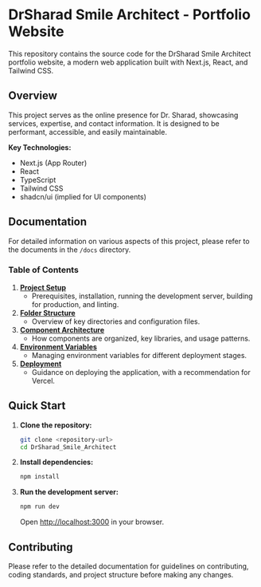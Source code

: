 # DrSharad Smile Architect - Portfolio Website

This repository contains the source code for the DrSharad Smile Architect portfolio website, a modern web application built with Next.js, React, and Tailwind CSS.

## Overview

This project serves as the online presence for Dr. Sharad, showcasing services, expertise, and contact information. It is designed to be performant, accessible, and easily maintainable.

**Key Technologies:**
*   Next.js (App Router)
*   React
*   TypeScript
*   Tailwind CSS
*   shadcn/ui (implied for UI components)

## Documentation

For detailed information on various aspects of this project, please refer to the documents in the `/docs` directory.

### Table of Contents

1.  **[Project Setup](./docs/01-setup.md)**
    *   Prerequisites, installation, running the development server, building for production, and linting.
2.  **[Folder Structure](./docs/02-folder-structure.md)**
    *   Overview of key directories and configuration files.
3.  **[Component Architecture](./docs/03-component-architecture.md)**
    *   How components are organized, key libraries, and usage patterns.
4.  **[Environment Variables](./docs/04-environment-variables.md)**
    *   Managing environment variables for different deployment stages.
5.  **[Deployment](./docs/05-deployment.md)**
    *   Guidance on deploying the application, with a recommendation for Vercel.

## Quick Start

1.  **Clone the repository:**
    ```bash
    git clone <repository-url>
    cd DrSharad_Smile_Architect
    ```
2.  **Install dependencies:**
    ```bash
    npm install
    ```
3.  **Run the development server:**
    ```bash
    npm run dev
    ```
    Open [http://localhost:3000](http://localhost:3000) in your browser.

## Contributing

Please refer to the detailed documentation for guidelines on contributing, coding standards, and project structure before making any changes.
